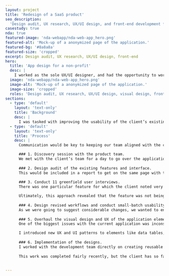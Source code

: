 ```yaml
---
layout: project
title: 'Redesign of a SaaS product'
seo_description:
  'Design audit, UX research, UX/UI design, and front-end development for a SaaS product.'
casestudy: true
nda: true
featured-image: 'nda-webapp/nda-web-app_hero.png'
featured-alt: 'Mock-up of a anonymized page of the application.'
featured-bg: '#8a8a8a'
featured-size: 'cropped'
excerpt: Design audit, UX research, UX/UI design, front-end
hero:
  title: 'App design for a non-profit'
  desc: |
    I worked as the sole UX/UI designer, and had the opportunity to work on many aspects of the final application. I can’t share any visuals or specifics about the work itself, but will describe the process and my role in the project.
  image: 'nda-webapp/nda-web-app_hero.png'
  image-alt: 'Mock-up of a anonymized page of the application.'
  image-size: 'cropped'
  roles: 'Design audit, UX research, UX/UI design, visual design, front-end development'
sections:
  - type: 'default'
    layout: 'text-only'
    title: 'Background'
    desc: |
      I was tasked with improving the usability of the client’s existing MVP. Though it was already in the hands of target clients, it hadn’t been built with a UX designer guiding the process. As a result, there were many documented usability issues. The client brought us on to redesign core workflows, navigation, and the visual design of the application.
  - type: 'default'
    layout: 'text-only'
    title: 'Process'
    desc: |
      Communication would be key to keeping our team aligned with the client’s goals. We worked with the product team for nearly a year, and took a user-centered approach. Below I detail some of the ways we ensured that we understood the 

      ### 1. Discovery session with the product team.
      We met with the client’s team for a day to go over the application, their organizational goals, and the product’s userbase. Fortunately, the client had been gathering feedback for some time and we were able to review the information they had gathered.
      
      ### 2. Design audit of the existing features and interface.
      This would be included in a report to get on the same page with the product team regarding the scope of work and opportunities for improvement. 
      
      ### 3. Conduct 11 greenfield user interviews. 
      There was one particular feature for which the client noted very low engagement. I wanted to ensure that we could better understand how their users conduct their work in order to better understand out how this feature fits into their workflow. 

      Ultimately, this approach revealed that the feature was not being used largely due to a key limitation of the data. We learned that users typically got this information from internal teams as they needed a level of granularity and customization that was not currently possible. Despite the initially disappointing findings, it was a win to both the client and our team to be armed with this information. This feature was ultimately cut from the scope of work and in its stead we prioritized enhancing other areas of the application.
      
      ### 4. Design revised workflows and conduct small-batch usability tests.
      As we were going to suggest considerable changes, we wanted to ensure that our changes made sense both to existing users of the application and potential users. I redesigned workflows as wireframes using Sketch, and hooked them up as prototypes in Marvel. I wrote a testing script and one of my teammembers then conducted tests with several users. The findings led us to make several changes to our thinking before we applied the new designs.
      
      ### 5. Overhaul the visual design and UX of the application elements and document changes in a style guide.
      One of the biggest issues with the current application was inconsistency in the application of visual design. Elements would appear and disappear depending on availabilty, there were no focus states, color was frequently used and jarring, and color contrast was low. 

      I introduced new UX and UI patterns to elements like data tables, buttons, lists, and navigational elements, bearing in mind a11y. I then documented the changes in a Sketch style guide for the client and future development teams to review changes against.
      
      ### 6. Implementation of the designs.
      I worked with the development team directly on creating reusable components in a React application, and was also responsible for a11y and final polish of the various elements on the screen. 
      
      This work was completed fairly recently, but the client has so far shared positive feedback from users with our team. 
  
  
---
```

